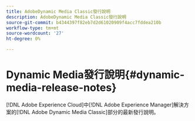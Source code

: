 ```yaml
---
title: AdobeDynamic Media Classic發行說明
description: AdobeDynamic Media Classic發行說明
source-git-commit: b4344397f82eb7d2d61020909f4acc7fddea210b
workflow-type: tm+mt
source-wordcount: '27'
ht-degree: 0%

---
```



# Dynamic Media發行說明{#dynamic-media-release-notes}

[!DNL Adobe Experience Cloud]中[!DNL Adobe Experience Manager]解決方案的[!DNL Adobe Dynamic Media Classic]部分的最新發行說明。